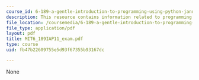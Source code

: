 ```yaml
---
course_id: 6-189-a-gentle-introduction-to-programming-using-python-january-iap-2011
description: This resource contains information related to programming problems.
file_location: /coursemedia/6-189-a-gentle-introduction-to-programming-using-python-january-iap-2011/fb47b22609755e5d93f67355b93167dc_MIT6_189IAP11_exam.pdf
file_type: application/pdf
layout: pdf
title: MIT6_189IAP11_exam.pdf
type: course
uid: fb47b22609755e5d93f67355b93167dc

---
```

None